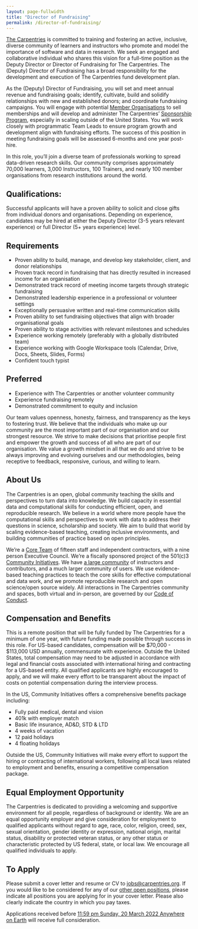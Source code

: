 ```yaml
---
layout: page-fullwidth
title: "Director of Fundraising"
permalink: /director-of-fundraising/
---
```


[The Carpentries](http://carpentries.org/) is committed to training and fostering an active, inclusive, diverse community of learners and instructors who promote and model the importance of software and data in research. We seek an engaged and collaborative individual who shares this vision for a full-time position as the Deputy Director or Director of Fundraising for The Carpentries. The (Deputy) Director of Fundraising has a broad responsibility for the development and execution of The Carpentries fund development plan. 

As the (Deputy) Director of Fundraising, you will set and meet annual revenue and fundraising goals; identify, cultivate, build and solidify relationships with new and established donors; and coordinate fundraising campaigns. You will engage with potential [Member Organisations](https://carpentries.org/membership/) to sell memberships and will develop and administer The Carpentries’ [Sponsorship Program](https://carpentries.org/sponsorship/), especially in scaling outside of the United States. You will work closely with programmatic Team Leads to ensure program growth and development align with fundraising efforts. The success of this position in meeting fundraising goals will be assessed 6-months and one year post-hire.

In this role, you’ll join a diverse team of professionals working to spread data-driven research skills. Our community comprises approximately 70,000 learners, 3,000 Instructors, 100 Trainers, and nearly 100 member organisations from research institutions around the world.

## Qualifications:
Successful applicants will have a proven ability to solicit and close gifts from individual donors and organisations. Depending on experience, candidates may be hired at either the Deputy Director (3-5 years relevant experience) or full Director (5+ years experience) level. 

## Requirements
- Proven ability to build, manage, and develop key stakeholder, client, and donor relationships
- Proven track record in fundraising that has directly resulted in increased income for an organisation
- Demonstrated track record of meeting income targets through strategic fundraising
- Demonstrated leadership experience in a professional or volunteer settings
- Exceptionally persuasive written and real-time communication skills
- Proven ability to set fundraising objectives that align with broader organisational goals
- Proven ability to stage activities with relevant milestones and schedules
- Experience working remotely (preferably with a globally distributed team)
- Experience working with Google Workspace tools (Calendar, Drive, Docs, Sheets, Slides, Forms)
- Confident touch typist

## Preferred
- Experience with The Carpentries or another volunteer community
- Experience fundraising remotely
- Demonstrated commitment to equity and inclusion 

Our team values openness, honesty, fairness, and transparency as the keys to fostering trust. We believe that the individuals who make up our community are the most important part of our organisation and our strongest resource. We strive to make decisions that prioritise people first and empower the growth and success of all who are part of our organisation. We value a growth mindset in all that we do and strive to be always improving and evolving ourselves and our methodologies, being receptive to feedback, responsive, curious, and willing to learn.

## About Us
The Carpentries is an open, global community teaching the skills and perspectives to turn data into knowledge. We build capacity in essential data and computational skills for conducting efficient, open, and reproducible research. We believe in a world where more people have the computational skills and perspectives to work with data to address their questions in science, scholarship and society. We aim to build that world by scaling evidence-based teaching, creating inclusive environments, and building communities of practice based on open principles. 

We’re a [Core Team](https://carpentries.org/team/) of fifteen staff and independent contractors, with a nine person Executive Council. We’re a fiscally sponsored project of the 501(c)3 [Community Initiatives](http://communityin.org/). We have [a large community](https://carpentries.org/instructors-map/) of instructors and contributors, and a much larger community of users. We use evidence-based teaching practices to teach the core skills for effective computational and data work, and we promote reproducible research and open science/open source widely. All interactions in The Carpentries community and spaces, both virtual and in-person, are governed by our [Code of Conduct](https://docs.carpentries.org/topic_folders/policies/code-of-conduct.html#code-of-conduct-detailed-view).

## Compensation and Benefits
This is a remote position that will be fully funded by The Carpentries for a minimum of one year, with future funding made possible through success in this role. For US-based candidates, compensation will be $70,000 - $113,000 USD annually, commensurate with experience. Outside the United States, total compensation may need to be adjusted in accordance with legal and financial costs associated with international hiring and contracting for a US-based entity. All qualified applicants are highly encouraged to apply, and we will make every effort to be transparent about the impact of costs on potential compensation during the interview process.

In the US, Community Initiatives offers a comprehensive benefits package including:
- Fully paid medical, dental and vision
- 401k with employer match
- Basic life insurance, AD&D, STD & LTD
- 4 weeks of vacation
- 12 paid holidays
- 4 floating holidays

Outside the US, Community Initiatives will make every effort to support the hiring or contracting of international workers, following all local laws related to employment and benefits, ensuring a competitive compensation package.

## Equal Employment Opportunity
The Carpentries is dedicated to providing a welcoming and supportive environment for all people, regardless of background or identity. We are an equal opportunity employer and give consideration for employment to qualified applicants without regard to age, race, color, religion, creed, sex, sexual orientation, gender identity or expression, national origin, marital status, disability or protected veteran status, or any other status or characteristic protected by US federal, state, or local law. We encourage all qualified individuals to apply.

## To Apply
Please submit a cover letter and resume or CV to jobs@carpentries.org. If you would like to be considered for any of our [other open positions](http://carpentries.org/jobs), please indicate all positions you are applying for in your cover letter. Please also clearly indicate the country in which you pay taxes.

Applications received before [11:59 pm Sunday, 20 March 2022 Anywhere on Earth](https://www.timeanddate.com/worldclock/fixedtime.html?iso=20220320T2359) will receive full consideration.
